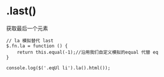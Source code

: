  # .last()

 获取最后一个元素   
    
    // la 模拟替代 last
    $.fn.la = function () {
        return this.equal(-1);//沿用我们自定义模拟的equal 代替 eq
    }

    console.log($('.eqUl li').la().html());